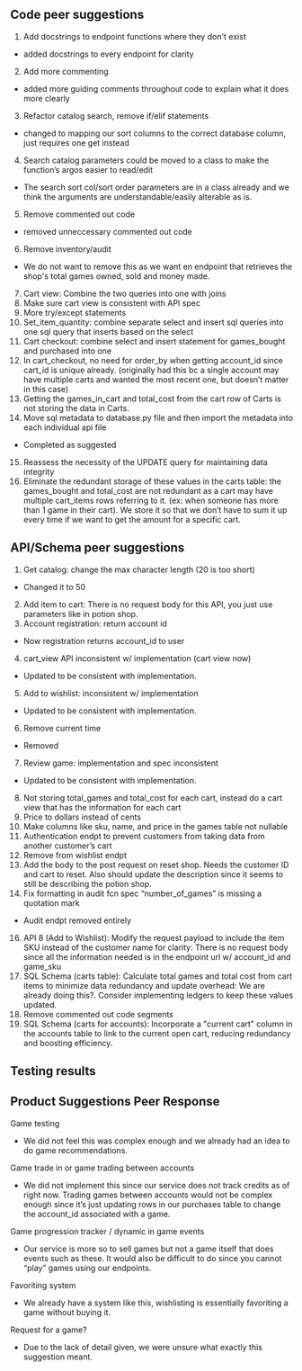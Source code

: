 ## Code peer suggestions

1. Add docstrings to endpoint functions where they don't exist

- added docstrings to every endpoint for clarity

2. Add more commenting

- added more guiding comments throughout code to explain what it does more clearly

3. Refactor catalog search, remove if/elif statements

- changed to mapping our sort columns to the correct database column, just requires one get instead

4. Search catalog parameters could be moved to a class to make the function’s argos easier to read/edit

- The search sort col/sort order parameters are in a class already and we think the arguments are understandable/easily alterable as is.

5. Remove commented out code

- removed unneccessary commented out code

6. Remove inventory/audit

- We do not want to remove this as we want en endpoint that retrieves the shop's total games owned, sold and money made.

7. Cart view: Combine the two queries into one with joins
8. Make sure cart view is consistent with API spec
9. More try/except statements
10. Set_item_quantity: combine separate select and insert sql queries into one sql query that inserts based on the select
11. Cart checkout: combine select and insert statement for games_bought and purchased into one
12. In cart_checkout, no need for order_by when getting account_id since cart_id is unique already. (originally had this bc a single account may have multiple carts and wanted the most recent one, but doesn’t matter in this case)
13. Getting the games_in_cart and total_cost from the cart row of Carts is not storing the data in Carts.
14. Move sql metadata to database.py file and then import the metadata into each individual api file

- Completed as suggested

15. Reassess the necessity of the UPDATE query for maintaining data integrity
16. Eliminate the redundant storage of these values in the carts table: the games_bought and total_cost are not redundant as a cart may have multiple cart_items rows referring to it. (ex: when someone has more than 1 game in their cart). We store it so that we don’t have to sum it up every time if we want to get the amount for a specific cart.

## API/Schema peer suggestions

1. Get catalog: change the max character length (20 is too short)

- Changed it to 50

2. Add item to cart: There is no request body for this API, you just use parameters like in potion shop.
3. Account registration: return account id

- Now registration returns account_id to user

4. cart_view API inconsistent w/ implementation (cart view now)

- Updated to be consistent with implementation.

5. Add to wishlist: inconsistent w/ implementation

- Updated to be consistent with implementation.

6. Remove current time

- Removed

7. Review game: implementation and spec inconsistent

- Updated to be consistent with implementation.

8. Not storing total_games and total_cost for each cart, instead do a cart view that has the information for each cart
9. Price to dollars instead of cents
10. Make columns like sku, name, and price in the games table not nullable
11. Authentication endpt to prevent customers from taking data from another customer’s cart
12. Remove from wishlist endpt
13. Add the body to the post request on reset shop. Needs the customer ID and cart to reset. Also should update the description since it seems to still be describing the potion shop.
14. Fix formatting in audit fcn spec “number_of_games” is missing a quotation mark

- Audit endpt removed entirely

16. API 8 (Add to Wishlist): Modify the request payload to include the item SKU instead of the customer name for clarity: There is no request body since all the information needed is in the endpoint url w/ account_id and game_sku
17. SQL Schema (carts table): Calculate total games and total cost from cart items to minimize data redundancy and update overhead: We are already doing this?. Consider implementing ledgers to keep these values updated.
18. Remove commented out code segments
19. SQL Schema (carts for accounts): Incorporate a "current cart" column in the accounts table to link to the current open cart, reducing redundancy and boosting efficiency.

## Testing results

## Product Suggestions Peer Response

Game testing

- We did not feel this was complex enough and we already had an idea to do game recommendations.

Game trade in or game trading between accounts

- We did not implement this since our service does not track credits as of right now. Trading games between accounts would not be complex enough since it’s just updating rows in our purchases
  table to change the account_id associated with a game.

Game progression tracker / dynamic in game events

- Our service is more so to sell games but not a game itself that does events such as these. It would also be difficult to do since you cannot “play” games using our endpoints.

Favoriting system

- We already have a system like this, wishlisting is essentially favoriting a game without buying it.

Request for a game?

- Due to the lack of detail given, we were unsure what exactly this suggestion meant.
